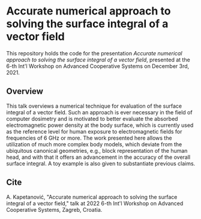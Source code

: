 # Accurate numerical approach to solving the surface integral of a vector field

This repository holds the code for the presentation *Accurate numerical approach to solving the surface integral of a vector field*, presented at the 6-th Int'l Workshop on Advanced Cooperative Systems on December 3rd, 2021.


## Overview

This talk overviews a numerical technique for evaluation of the surface integral of a vector field. Such an approach is ever necessary in the field of computer dosimetry and is motivated to better evaluate the absorbed electromagnetic power density at the body surface, which is currently used as the reference level for human exposure to electromagnetic fields for frequencies of 6 GHz or more. The work presented here allows the utilization of much more complex body models, which deviate from the ubiquitous canonical geometries, e.g., block representation of the human head, and with that it offers an advancement in the accuracy of the overall surface integral. A toy example is also given to substantiate previous claims.

## Cite

A. Kapetanović, "Accurate numerical approach to solving the surface integral of a vector field," talk at 2022 6-th Int'l Workshop on Advanced Cooperative Systems, Zagreb, Croatia.
